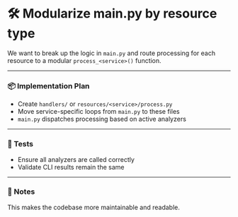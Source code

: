 # 🛠 Modularize main.py by resource type

We want to break up the logic in `main.py` and route processing for each resource to a modular `process_<service>()` function.

---

### 📦 Implementation Plan

- Create `handlers/` or `resources/<service>/process.py`
- Move service-specific loops from `main.py` to these files
- `main.py` dispatches processing based on active analyzers

---

### 🧪 Tests

- Ensure all analyzers are called correctly
- Validate CLI results remain the same

---

### 🧱 Notes

This makes the codebase more maintainable and readable.
